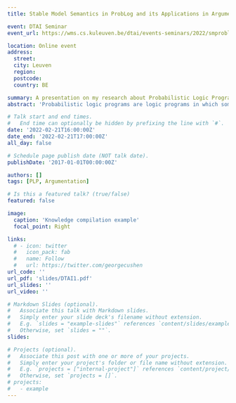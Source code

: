 ```yaml
---
title: Stable Model Semantics in ProbLog and its Applications in Argumentation

event: DTAI Seminar
event_url: https://wms.cs.kuleuven.be/dtai/events-seminars/2022/smproblog-stable-model-semantics-in-problog-and-its-applications-in-argumentation

location: Online event
address:
  street: 
  city: Leuven
  region:
  postcode:
  country: BE

summary: A presentation on my research about Probabilistic Logic Programming and Argumentation
abstract: 'Probabilistic logic programs are logic programs in which some of the facts are annotated with probabilities. A common assumption in probabilistic logic programming (PLP) is that probabilistic facts fully capture the uncertainty in the domain under investigation. Probabilistic argumentation problems, however, represent an interesting practical application where this is not always the case. In order to overcome this limitation, we present smProbLog, a novel  PLP framework based on stable model semantics. smProbLog supports inference and learning also for programs where a choice of probabilistic facts does not yield a unique interpretation of the logical atoms. We show the convenience of this novel framework by encoding probabilistic argumentation problems as smProbLog programs. Approaching the problem from a PLP perspective allows us to apply PLP tools and algorithms to the domain of Argumentation, as probabilistic argumentation frameworks are not as expressive, flexible and rich in inference and learning algorithms as PLP.'

# Talk start and end times.
#   End time can optionally be hidden by prefixing the line with `#`.
date: '2022-02-21T16:00:00Z'
date_end: '2022-02-21T17:00:00Z'
all_day: false

# Schedule page publish date (NOT talk date).
publishDate: '2017-01-01T00:00:00Z'

authors: []
tags: [PLP, Argumentation]

# Is this a featured talk? (true/false)
featured: false

image:
  caption: 'Knowledge compilation example'
  focal_point: Right

links:
  # - icon: twitter
  #   icon_pack: fab
  #   name: Follow
  #   url: https://twitter.com/georgecushen
url_code: ''
url_pdf: 'slides/DTAI1.pdf'
url_slides: ''
url_video: ''

# Markdown Slides (optional).
#   Associate this talk with Markdown slides.
#   Simply enter your slide deck's filename without extension.
#   E.g. `slides = "example-slides"` references `content/slides/example-slides.md`.
#   Otherwise, set `slides = ""`.
slides: 

# Projects (optional).
#   Associate this post with one or more of your projects.
#   Simply enter your project's folder or file name without extension.
#   E.g. `projects = ["internal-project"]` references `content/project/deep-learning/index.md`.
#   Otherwise, set `projects = []`.
# projects:
#   - example
---
```


<!-- {{% callout note %}}
Click on the **Slides** button above to view the built-in slides feature.
{{% /callout %}} -->

<!-- Slides can be added in a few ways:

- **Create** slides using Wowchemy's [_Slides_](https://wowchemy.com/docs/managing-content/#create-slides) feature and link using `slides` parameter in the front matter of the talk file
- **Upload** an existing slide deck to `static/` and link using `url_slides` parameter in the front matter of the talk file
- **Embed** your slides (e.g. Google Slides) or presentation video on this page using [shortcodes](https://wowchemy.com/docs/writing-markdown-latex/). -->
<!-- 
Further event details, including [page elements](https://wowchemy.com/docs/writing-markdown-latex/) such as image galleries, can be added to the body of this page. -->
